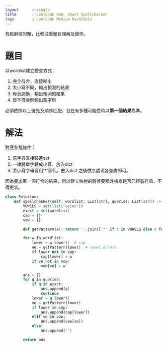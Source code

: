 ```yaml
---
layout      : single
title       : LeetCode 966. Vowel Spellchecker
tags 		: LeetCode Medium HashTable
---
```

有點麻煩的題，比較注重題目理解及實作。

# 題目
以wordlist建立檢查方式：  
1. 完全符合，直接輸出
2. 大小寫不同，輸出預測的結果
3. 母音調換，輸出預測的結果
4. 皆不符合則輸出空字串

必須依照以上優先及順序匹配，且在有多種可能性時以**第一個結果**為準。

# 解法
對應各種條件：
1. 原字典直接裝進set
2. 一律將單字轉成小寫，放入dict
3. 將小寫字母音用'*'替代，放入dict
之後依序處理各查詢即可。

因為要求第一個符合的結果，所以建立映射的時候要額外檢查是否已經有存值，不得更新。

```python
class Solution:
    def spellchecker(self, wordlist: List[str], queries: List[str]) -> List[str]:
        VOWELS = set(list('aeiou'))
        exact = set(wordlist)
        cap = {}
        vow = {}

        def getPattern(x): return ''.join(['*' if c in VOWELS else c for c in x])

        for w in wordlist:
            lower = w.lower()  # cap
            ve = getPattern(lower)  # vowel errors
            if lower not in cap:
                cap[lower] = w
            if ve not in vow:
                vow[ve] = w

        ans = []
        for q in queries:
            if q in exact:
                ans.append(q)
                continue
            lower = q.lower()
            ve = getPattern(lower)
            if lower in cap:
                ans.append(cap[lower])
            elif ve in vow:
                ans.append(vow[ve])
            else:
                ans.append('')

        return ans
```
